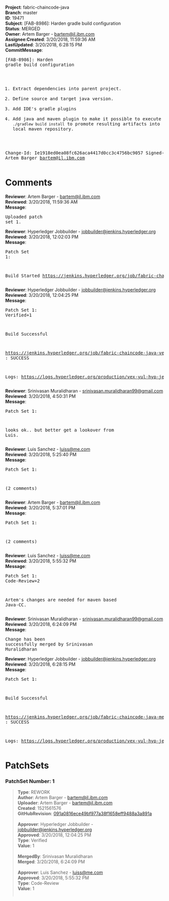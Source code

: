 <strong>Project</strong>: fabric-chaincode-java</br><strong>Branch</strong>: master<br><strong>ID</strong>: 19471<br><strong>Subject</strong>: [FAB-8986]: Harden gradle build configuration<br><strong>Status</strong>: MERGED<br><strong>Owner</strong>: Artem Barger - bartem@il.ibm.com<br><strong>Assignee</strong>:<strong>Created</strong>: 3/20/2018, 11:59:36 AM<br><strong>LastUpdated</strong>: 3/20/2018, 6:28:15 PM<br><strong>CommitMessage</strong>:<br><pre>[FAB-8986]: Harden gradle build configuration

1. Extract dependencies into parent project.
2. Define source and target java version.
3. Add IDE's gradle plugins
4. Add java and maven plugin to make it possible to execute `./gradlew
build install` to promote resulting artifacts into local maven
repository.

Change-Id: Ie1918ed0ea08fc626aca4417d0cc3c4756bc9057
Signed-off-by: Artem Barger <bartem@il.ibm.com>
</pre><h1>Comments</h1><strong>Reviewer</strong>: Artem Barger - bartem@il.ibm.com<br><strong>Reviewed</strong>: 3/20/2018, 11:59:36 AM<br><strong>Message</strong>: <pre>Uploaded patch set 1.</pre><strong>Reviewer</strong>: Hyperledger Jobbuilder - jobbuilder@jenkins.hyperledger.org<br><strong>Reviewed</strong>: 3/20/2018, 12:02:03 PM<br><strong>Message</strong>: <pre>Patch Set 1:

Build Started https://jenkins.hyperledger.org/job/fabric-chaincode-java-verify-x86_64/62/</pre><strong>Reviewer</strong>: Hyperledger Jobbuilder - jobbuilder@jenkins.hyperledger.org<br><strong>Reviewed</strong>: 3/20/2018, 12:04:25 PM<br><strong>Message</strong>: <pre>Patch Set 1: Verified+1

Build Successful 

https://jenkins.hyperledger.org/job/fabric-chaincode-java-verify-x86_64/62/ : SUCCESS

Logs: https://logs.hyperledger.org/production/vex-yul-hyp-jenkins-3/fabric-chaincode-java-verify-x86_64/62</pre><strong>Reviewer</strong>: Srinivasan Muralidharan - srinivasan.muralidharan99@gmail.com<br><strong>Reviewed</strong>: 3/20/2018, 4:50:31 PM<br><strong>Message</strong>: <pre>Patch Set 1:

looks ok.. but better get a lookover from Luis.</pre><strong>Reviewer</strong>: Luis Sanchez - luiss@me.com<br><strong>Reviewed</strong>: 3/20/2018, 5:25:40 PM<br><strong>Message</strong>: <pre>Patch Set 1:

(2 comments)</pre><strong>Reviewer</strong>: Artem Barger - bartem@il.ibm.com<br><strong>Reviewed</strong>: 3/20/2018, 5:37:01 PM<br><strong>Message</strong>: <pre>Patch Set 1:

(2 comments)</pre><strong>Reviewer</strong>: Luis Sanchez - luiss@me.com<br><strong>Reviewed</strong>: 3/20/2018, 5:55:32 PM<br><strong>Message</strong>: <pre>Patch Set 1: Code-Review+2

Artem's changes are needed for maven based Java-CC.</pre><strong>Reviewer</strong>: Srinivasan Muralidharan - srinivasan.muralidharan99@gmail.com<br><strong>Reviewed</strong>: 3/20/2018, 6:24:09 PM<br><strong>Message</strong>: <pre>Change has been successfully merged by Srinivasan Muralidharan</pre><strong>Reviewer</strong>: Hyperledger Jobbuilder - jobbuilder@jenkins.hyperledger.org<br><strong>Reviewed</strong>: 3/20/2018, 6:28:15 PM<br><strong>Message</strong>: <pre>Patch Set 1:

Build Successful 

https://jenkins.hyperledger.org/job/fabric-chaincode-java-merge-x86_64/29/ : SUCCESS

Logs: https://logs.hyperledger.org/production/vex-yul-hyp-jenkins-3/fabric-chaincode-java-merge-x86_64/29</pre><h1>PatchSets</h1><h3>PatchSet Number: 1</h3><blockquote><strong>Type</strong>: REWORK<br><strong>Author</strong>: Artem Barger - bartem@il.ibm.com<br><strong>Uploader</strong>: Artem Barger - bartem@il.ibm.com<br><strong>Created</strong>: 1521561576<br><strong>GitHubRevision</strong>: [091a0816ece49bf977a38f1658eff9488a3a891a](https://github.com/hyperledger/fabric-chaincode-java/commit/091a0816ece49bf977a38f1658eff9488a3a891a)<br><br><strong>Approver</strong>: Hyperledger Jobbuilder - jobbuilder@jenkins.hyperledger.org<br><strong>Approved</strong>: 3/20/2018, 12:04:25 PM<br><strong>Type</strong>: Verified<br><strong>Value</strong>: 1<br><br><strong>MergedBy</strong>: Srinivasan Muralidharan<br><strong>Merged</strong>: 3/20/2018, 6:24:09 PM<br><br><strong>Approver</strong>: Luis Sanchez - luiss@me.com<br><strong>Approved</strong>: 3/20/2018, 5:55:32 PM<br><strong>Type</strong>: Code-Review<br><strong>Value</strong>: 1<br><br></blockquote>